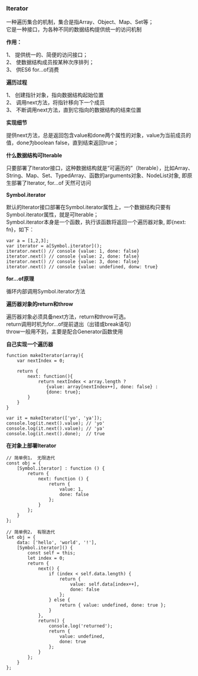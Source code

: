 ### Iterator

一种遍历集合的机制，集合是指Array、Object、Map、Set等；  
它是一种接口，为各种不同的数据结构提供统一的访问机制

**作用：** 

1、 提供统一的、简便的访问接口；  
2、 使数据结构成员按某种次序排列；  
3、 供ES6 for...of消费

**遍历过程**

1、 创建指针对象，指向数据结构起始位置  
2、 调用next方法，将指针移向下一个成员  
3、 不断调用next方法，直到它指向的数据结构的结束位置  

**实现细节**

提供next方法，总是返回包含value和done两个属性的对象，value为当前成员的值，done为boolean false，直到结束返回true；  

**什么数据结构可Iterable**

只要部署了Iterator接口，这种数据结构就是“可遍历的”（Iterable），比如Array、String、Map、Set、TypedArray、函数的arguments对象、NodeList对象, 即原生部署了Iterator, for...of 天然可访问

**Symbol.iterator**

默认的Iterator接口部署在Symbol.iterator属性上，一个数据结构只要有Symbol.iterator属性，就是可Iterable；  
Symbol.iterator本身是一个函数，执行该函数将返回一个遍历器对象, 即{next: fn}，如下：

```
var a = [1,2,3];
var iterator = a[Symbol.iterator]();
iterator.next() // console {value: 1, done: false}
iterator.next() // console {value: 2, done: false}
iterator.next() // console {value: 3, done: false}
iterator.next() // console {value: undefined, donw: true}
```

**for...of原理**

循环内部调用Symbol.iterator方法

**遍历器对象的return和throw**

遍历器对象必须具备next方法，return和throw可选。  
return调用时机为for...of提前退出（出错或break语句）  
throw一般用不到，主要是配合Generator函数使用

**自己实现一个遍历器**

```
function makeIterator(array){
    var nextIndex = 0;
    
    return {
        next: function(){
            return nextIndex < array.length ?
               {value: array[nextIndex++], done: false} :
               {done: true};
        }
    }
}

var it = makeIterator(['yo', 'ya']);
console.log(it.next().value); // 'yo'
console.log(it.next().value); // 'ya'
console.log(it.next().done);  // true
```

**在对象上部署Iterator**


```
// 简单例1， 无限迭代
const obj = {
    [Symbol.iterator] : function () {
        return {
            next: function () {
                return {
                    value: 1,
                    done: false
                };
            }
        };
    }
};
```

```
// 简单例2， 有限迭代
let obj = {
    data: ['hello', 'world', '!'],
    [Symbol.iterator]() {
        const self = this;
        let index = 0;
        return {
            next() {
                if (index < self.data.length) {
                    return {
                        value: self.data[index++],
                        done: false
                    };
                } else {
                    return { value: undefined, done: true };
                }
            },
            return() {
                console.log('returned');
                return {
                    value: undefined,
                    done: true
                };
            }
        };
    }
};
```